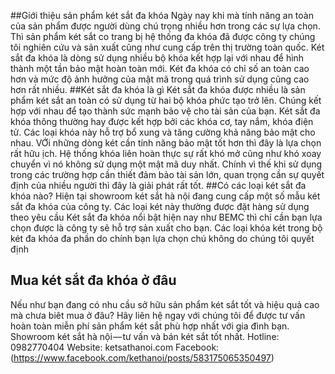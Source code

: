 ##Giới thiệu sản phẩm két sắt đa khóa
Ngày nay khi mà tính năng an toàn của sản phẩm được người dùng chú trọng nhiều hơn trong các sự lựa chọn.
Thì sản phẩm két sắt co trang bị hệ thống đa khóa đã được công ty chúng tôi nghiên cứu và sản xuất cũng như cung cấp trên thị trường toàn quốc.
Két sắt đa khóa là dòng sử dụng nhiều bộ khóa kết hợp lại với nhau để hình thành một tần bảo mật hoàn toàn mới. Két đa khóa có chỉ số an toàn cao hơn và mức độ ảnh hưởng của mật mã trong quá trình sử dụng cũng cao hơn rất nhiều.
##Két sắt đa khóa là gì
Két sắt đa khóa được nhiều là sản phẩm két sắt an toàn có sử dụng từ hai bộ khóa phức tạo trở lên. Chúng kết hợp với nhau để tạo thành sức mạnh bảo vệ cho tài sản của bạn.
Két sắt đa khóa thông thường hay được kết hợp bởi các khóa cơ, tay nắm, khóa điện tử. Các loại khóa này hỗ trợ bổ xung và tăng cường khả năng bảo mật cho nhau.
VỚi những dòng két cần tính năng bảo mật tốt hơn thì đây là lựa chọn rất hữu ịch.
Hệ thống khóa liên hoàn thực sự rất khó mở cũng như khó xoay chuyển vì nó không sử dụng một mật mã duy nhất.
Chính vì thế khi sử dụng trong các trường hợp cần thiết đảm bảo tài sản lớn, quan trọng cần sự quyết định của nhiều người thì đây là giải phát rất tốt.
##Có các loại két sắt đa khóa nào?
Hiện tại showroom két sắt hà nội đang cung cấp một số mẫu két sắt đa khóa của công ty. Các loại két này thường được đặt hàng sử dụng theo yêu cầu
Két sắt đa khóa nổi bật hiện nay như BEMC thì chỉ cần bạn lựa chọn được là công ty sẽ hỗ trợ sản xuất cho bạn.
Các loại khóa két trong bộ két đa khóa đa phần do chính bạn lựa chọn chú không do chúng tôi quyết định
## Mua két sắt đa khóa ở đâu
Nếu như bạn đang có nhu cầu sở hữu sản phẩm két sắt tốt và hiệu quả cao mà chưa biêt mua ở đâu?
Hãy liên hệ ngay với chúng tôi để được tư vấn hoàn toàn miễn phí sản phẩm két sắt phù hợp nhất với gia đình bạn.
Showroom két sắt hà nội — tư vấn và bán két sắt tốt nhất.
Hotline: 0982770404
Website: ketsathanoi.com
Facebook: (https://www.facebook.com/kethanoi/posts/583175065350497)
